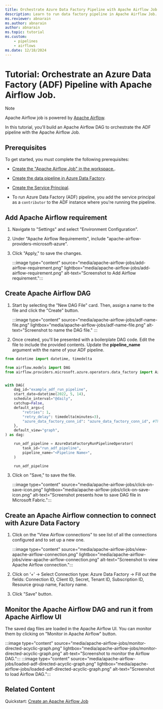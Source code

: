 ```yaml
---
title: Orchestrate Azure Data Factory Pipeline with Apache Airflow Job
description: Learn to run data factory pipeline in Apache Airflow Job.
ms.reviewer: abnarain
ms.author: abnarain
author: abnarain
ms.topic: tutorial
ms.custom: 
    - pipelines
    - airflows
ms.date: 12/18/2024
---
```


# Tutorial: Orchestrate an Azure Data Factory (ADF) Pipeline with Apache Airflow Job.

> [!NOTE]
> Apache Airflow job is powered by [Apache Airflow](https://airflow.apache.org/).

In this tutorial, you'll build an Apache Airflow DAG to orchestrate the ADF pipeline with the Apache Airflow Job.

## Prerequisites

To get started, you must complete the following prerequisites:

- [Create the "Apache Airflow Job" in the workspace.](../data-factory/create-apache-airflow-jobs.md).

- [Create the data pipeline in Azure Data Factory](/azure/data-factory/tutorial-copy-data-portal).

- [Create the Service Principal](/entra/identity-platform/howto-create-service-principal-portal).

- To run Azure Data Factory (ADF) pipeline, you add the service principal as a `contributor` to the ADF instance where you're running the pipeline.

## Add Apache Airflow requirement

1. Navigate to "Settings" and select "Environment Configuration".

2. Under "Apache Airflow Requirements", include "apache-airflow-providers-microsoft-azure".

3. Click "Apply," to save the changes.

   :::image type="content" source="media/apache-airflow-jobs/add-airflow-requirement.png" lightbox="media/apache-airflow-jobs/add-airflow-requirement.png" alt-text="Screenshot to Add Airflow requirement.":::

## Create Apache Airflow DAG

1. Start by selecting the "New DAG File" card. Then, assign a name to the file and click the "Create" button.

   :::image type="content" source="media/apache-airflow-jobs/adf-name-file.png" lightbox="media/apache-airflow-jobs/adf-name-file.png" alt-text="Screenshot to name the DAG file." :::

2. Once created, you'll be presented with a boilerplate DAG code. Edit the file to include the provided contents. Update the **pipeline_name** argument with the name of your ADF pipeline.

```python
from datetime import datetime, timedelta

from airflow.models import DAG
from airflow.providers.microsoft.azure.operators.data_factory import AzureDataFactoryRunPipelineOperator


with DAG(
    dag_id="example_adf_run_pipeline",
    start_date=datetime(2022, 5, 14),
    schedule_interval="@daily",
    catchup=False,
    default_args={
        "retries": 1,
        "retry_delay": timedelta(minutes=3),
        "azure_data_factory_conn_id": "azure_data_factory_conn_id", #This is a connection created on Airflow UI
    },
    default_view="graph",
) as dag:

    run_adf_pipeline = AzureDataFactoryRunPipelineOperator(
        task_id="run_adf_pipeline",
        pipeline_name="<Pipeline Name>",
    )

    run_adf_pipeline
```

3. Click on "Save," to save the file.

   :::image type="content" source="media/apache-airflow-jobs/click-on-save-icon.png" lightbox="media/apache-airflow-jobs/click-on-save-icon.png" alt-text="Screenshot presents how to save DAG file in Microsoft Fabric.":::

## Create an Apache Airflow connection to connect with Azure Data Factory

1. Click on the "View Airflow connections" to see list of all the connections configured and to set up a new one.

   :::image type="content" source="media/apache-airflow-jobs/view-apache-airflow-connection.png" lightbox="media/apache-airflow-jobs/view-apache-airflow-connection.png" alt-text="Screenshot to view Apache Airflow connection.":::

2. Click on ‘+’ -> Select Connection type: Azure Data Factory -> Fill out the fields: Connection ID, Client ID, Secret, Tenant ID, Subscription ID, Resource group name, Factory name.

3. Click "Save" button.

## Monitor the Apache Airflow DAG and run it from Apache Airflow UI

The saved dag files are loaded in the Apache Airflow UI. You can monitor them by clicking on "Monitor in Apache Airflow" button.

:::image type="content" source="media/apache-airflow-jobs/monitor-directed-acyclic-graph.png" lightbox="media/apache-airflow-jobs/monitor-directed-acyclic-graph.png" alt-text="Screenshot to monitor the Airflow DAG.":::
:::image type="content" source="media/apache-airflow-jobs/loaded-adf-directed-acyclic-graph.png" lightbox="media/apache-airflow-jobs/loaded-adf-directed-acyclic-graph.png" alt-text="Screenshot to load Airflow DAG.":::

## Related Content

Quickstart: [Create an Apache Airflow Job](../data-factory/create-apache-airflow-jobs.md)
